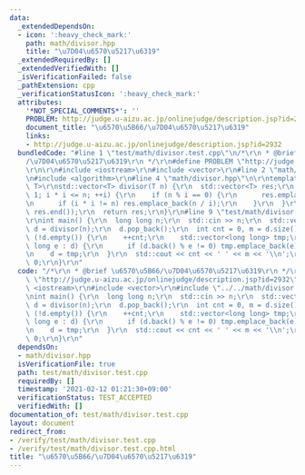```yaml
---
data:
  _extendedDependsOn:
  - icon: ':heavy_check_mark:'
    path: math/divisor.hpp
    title: "\u7D04\u6570\u5217\u6319"
  _extendedRequiredBy: []
  _extendedVerifiedWith: []
  _isVerificationFailed: false
  _pathExtension: cpp
  _verificationStatusIcon: ':heavy_check_mark:'
  attributes:
    '*NOT_SPECIAL_COMMENTS*': ''
    PROBLEM: http://judge.u-aizu.ac.jp/onlinejudge/description.jsp?id=2932
    document_title: "\u6570\u5B66/\u7D04\u6570\u5217\u6319"
    links:
    - http://judge.u-aizu.ac.jp/onlinejudge/description.jsp?id=2932
  bundledCode: "#line 1 \"test/math/divisor.test.cpp\"\n/*\r\n * @brief \u6570\u5B66\
    /\u7D04\u6570\u5217\u6319\r\n */\r\n#define PROBLEM \"http://judge.u-aizu.ac.jp/onlinejudge/description.jsp?id=2932\"\
    \r\n\r\n#include <iostream>\r\n#include <vector>\r\n#line 2 \"math/divisor.hpp\"\
    \n#include <algorithm>\r\n#line 4 \"math/divisor.hpp\"\n\r\ntemplate <typename\
    \ T>\r\nstd::vector<T> divisor(T n) {\r\n  std::vector<T> res;\r\n  for (T i =\
    \ 1; i * i <= n; ++i) {\r\n    if (n % i == 0) {\r\n      res.emplace_back(i);\r\
    \n      if (i * i != n) res.emplace_back(n / i);\r\n    }\r\n  }\r\n  std::sort(res.begin(),\
    \ res.end());\r\n  return res;\r\n}\r\n#line 9 \"test/math/divisor.test.cpp\"\n\
    \r\nint main() {\r\n  long long n;\r\n  std::cin >> n;\r\n  std::vector<long long>\
    \ d = divisor(n);\r\n  d.pop_back();\r\n  int cnt = 0, m = d.size();\r\n  while\
    \ (!d.empty()) {\r\n    ++cnt;\r\n    std::vector<long long> tmp;\r\n    for (long\
    \ long e : d) {\r\n      if (d.back() % e != 0) tmp.emplace_back(e);\r\n    }\r\
    \n    d = tmp;\r\n  }\r\n  std::cout << cnt << ' ' << m << '\\n';\r\n  return\
    \ 0;\r\n}\r\n"
  code: "/*\r\n * @brief \u6570\u5B66/\u7D04\u6570\u5217\u6319\r\n */\r\n#define PROBLEM\
    \ \"http://judge.u-aizu.ac.jp/onlinejudge/description.jsp?id=2932\"\r\n\r\n#include\
    \ <iostream>\r\n#include <vector>\r\n#include \"../../math/divisor.hpp\"\r\n\r\
    \nint main() {\r\n  long long n;\r\n  std::cin >> n;\r\n  std::vector<long long>\
    \ d = divisor(n);\r\n  d.pop_back();\r\n  int cnt = 0, m = d.size();\r\n  while\
    \ (!d.empty()) {\r\n    ++cnt;\r\n    std::vector<long long> tmp;\r\n    for (long\
    \ long e : d) {\r\n      if (d.back() % e != 0) tmp.emplace_back(e);\r\n    }\r\
    \n    d = tmp;\r\n  }\r\n  std::cout << cnt << ' ' << m << '\\n';\r\n  return\
    \ 0;\r\n}\r\n"
  dependsOn:
  - math/divisor.hpp
  isVerificationFile: true
  path: test/math/divisor.test.cpp
  requiredBy: []
  timestamp: '2021-02-12 01:21:30+09:00'
  verificationStatus: TEST_ACCEPTED
  verifiedWith: []
documentation_of: test/math/divisor.test.cpp
layout: document
redirect_from:
- /verify/test/math/divisor.test.cpp
- /verify/test/math/divisor.test.cpp.html
title: "\u6570\u5B66/\u7D04\u6570\u5217\u6319"
---
```

